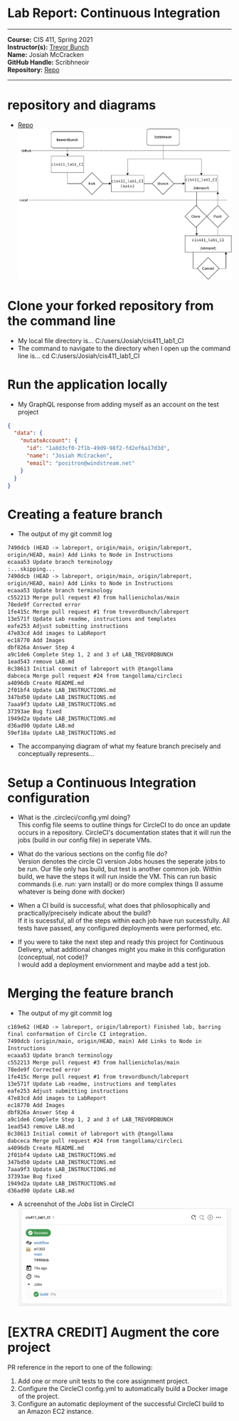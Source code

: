 # Lab Report: Continuous Integration
___
**Course:** CIS 411, Spring 2021  
**Instructor(s):** [Trevor Bunch](https://github.com/trevordbunch)  
**Name:** Josiah McCracken  
**GitHub Handle:** Scribhneoir  
**Repository:** [Repo](https://github.com/scribhneoir/cis411_lab1_CI)  
___

# repository and diagrams
- [Repo](https://github.com/scribhneoir/cis411_lab1_CI)
![Github Diagrams](../assets/github.png)

# Clone your forked repository from the command line  
- My local file directory is... C:/users/Josiah/cis411_lab1_CI
- The command to navigate to the directory when I open up the command line is... cd C:/users/Josiah/cis411_lab1_CI

# Run the application locally
- My GraphQL response from adding myself as an account on the test project
``` json
{
  "data": {
    "mutateAccount": {
      "id": "1a8d3cf0-2f1b-49d9-98f2-fd2ef6a17d3d",
      "name": "Josiah McCracken",
      "email": "positron@windstream.net"
    }
  }
}
```

# Creating a feature branch
- The output of my git commit log
```
7490dcb (HEAD -> labreport, origin/main, origin/labreport, origin/HEAD, main) Add Links to Node in Instructions
ecaaa53 Update branch terminology
:...skipping...
7490dcb (HEAD -> labreport, origin/main, origin/labreport, origin/HEAD, main) Add Links to Node in Instructions
ecaaa53 Update branch terminology
c552213 Merge pull request #3 from hallienicholas/main
78ede9f Corrected error
1fe415c Merge pull request #1 from trevordbunch/labreport
13e571f Update Lab readme, instructions and templates
eafe253 Adjust submitting instructions
47e83cd Add images to LabReport
ec18770 Add Images
dbf826a Answer Step 4
a9c1de6 Complete Step 1, 2 and 3 of LAB_TREVORDBUNCH
1ead543 remove LAB.md
8c38613 Initial commit of labreport with @tangollama
dabceca Merge pull request #24 from tangollama/circleci
a4096db Create README.md
2f01bf4 Update LAB_INSTRUCTIONS.md
347bd50 Update LAB_INSTRUCTIONS.md
7aaa9f3 Update LAB_INSTRUCTIONS.md
37393ae Bug fixed
1949d2a Update LAB_INSTRUCTIONS.md
d36ad90 Update LAB.md
59ef18a Update LAB_INSTRUCTIONS.md
```
- The accompanying diagram of what my feature branch precisely and conceptually represents...

# Setup a Continuous Integration configuration
- What is the .circleci/config.yml doing?  
This config file seems to outline things for CircleCI to do once an update occurs in a repository. CircleCI's documentation states that it will run the jobs (build in our config file) in seperate VMs.

- What do the various sections on the config file do?  
Version denotes the circle CI version
Jobs houses the seperate jobs to be run. Our file only has build, but test is another common job.
Within build, we have the steps it will run inside the VM. This can run basic commands (i.e. run: yarn install) or do more complex things (I assume whatever is being done with docker)

- When a CI build is successful, what does that philosophically and practically/precisely indicate about the build?  
If it is sucessful, all of the steps within each job have run sucessfully. All tests have passed, any configured deployments were performed, etc.
   

- If you were to take the next step and ready this project for Continuous Delivery, what additional changes might you make in this configuration (conceptual, not code)?  
I would add a deployment enviornment and maybe add a test job.
   

# Merging the feature branch
* The output of my git commit log
```
c169e62 (HEAD -> labreport, origin/labreport) Finished lab, barring final conformation of Circle CI integration.
7490dcb (origin/main, origin/HEAD, main) Add Links to Node in Instructions
ecaaa53 Update branch terminology
c552213 Merge pull request #3 from hallienicholas/main
78ede9f Corrected error
1fe415c Merge pull request #1 from trevordbunch/labreport
13e571f Update Lab readme, instructions and templates
eafe253 Adjust submitting instructions
47e83cd Add images to LabReport
ec18770 Add Images
dbf826a Answer Step 4
a9c1de6 Complete Step 1, 2 and 3 of LAB_TREVORDBUNCH
1ead543 remove LAB.md
8c38613 Initial commit of labreport with @tangollama
dabceca Merge pull request #24 from tangollama/circleci
a4096db Create README.md
2f01bf4 Update LAB_INSTRUCTIONS.md
347bd50 Update LAB_INSTRUCTIONS.md
7aaa9f3 Update LAB_INSTRUCTIONS.md
37393ae Bug fixed
1949d2a Update LAB_INSTRUCTIONS.md
d36ad90 Update LAB.md
```

* A screenshot of the _Jobs_ list in CircleCI
![CircleCI Success](../assets/circleci.png)





# [EXTRA CREDIT] Augment the core project
PR reference in the report to one of the following:
1. Add one or more unit tests to the core assignment project. 
2. Configure the CircleCI config.yml to automatically build a Docker image of the project.
3. Configure an automatic deployment of the successful CircleCI build to an Amazon EC2 instance.
